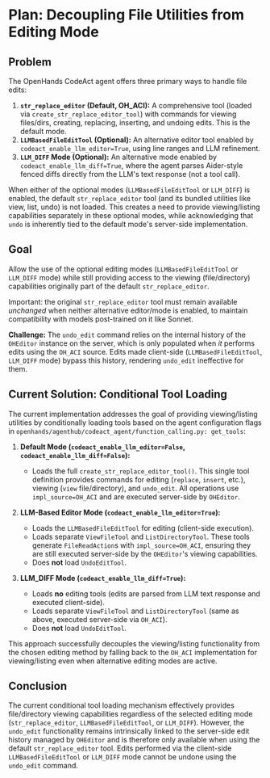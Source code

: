 # Plan: Decoupling File Utilities from Editing Mode

## Problem

The OpenHands CodeAct agent offers three primary ways to handle file edits:
1.  **`str_replace_editor` (Default, OH_ACI):** A comprehensive tool (loaded via `create_str_replace_editor_tool`) with commands for viewing files/dirs, creating, replacing, inserting, and undoing edits. This is the default mode.
2.  **`LLMBasedFileEditTool` (Optional):** An alternative editor tool enabled by `codeact_enable_llm_editor=True`, using line ranges and LLM refinement.
3.  **`LLM_DIFF` Mode (Optional):** An alternative mode enabled by `codeact_enable_llm_diff=True`, where the agent parses Aider-style fenced diffs directly from the LLM's text response (not a tool call).

When either of the optional modes (`LLMBasedFileEditTool` or `LLM_DIFF`) is enabled, the default `str_replace_editor` tool (and its bundled utilities like view, list, undo) is not loaded. This creates a need to provide viewing/listing capabilities separately in these optional modes, while acknowledging that `undo` is inherently tied to the default mode's server-side implementation.

## Goal

Allow the use of the optional editing modes (`LLMBasedFileEditTool` or `LLM_DIFF` mode) while still providing access to the viewing (file/directory) capabilities originally part of the default `str_replace_editor`.

Important: the original `str_replace_editor` tool must remain available *unchanged* when neither alternative editor/mode is enabled, to maintain compatibility with models post-trained on it like Sonnet.

**Challenge:** The `undo_edit` command relies on the internal history of the `OHEditor` instance on the server, which is only populated when *it* performs edits using the `OH_ACI` source. Edits made client-side (`LLMBasedFileEditTool`, `LLM_DIFF` mode) bypass this history, rendering `undo_edit` ineffective for them.

## Current Solution: Conditional Tool Loading

The current implementation addresses the goal of providing viewing/listing utilities by conditionally loading tools based on the agent configuration flags in `openhands/agenthub/codeact_agent/function_calling.py: get_tools`:

1.  **Default Mode (`codeact_enable_llm_editor=False`, `codeact_enable_llm_diff=False`):**
    *   Loads the full `create_str_replace_editor_tool()`. This single tool definition provides commands for editing (`replace`, `insert`, etc.), viewing (`view` file/directory), and `undo_edit`. All operations use `impl_source=OH_ACI` and are executed server-side by `OHEditor`.

2.  **LLM-Based Editor Mode (`codeact_enable_llm_editor=True`):**
    *   Loads the `LLMBasedFileEditTool` for editing (client-side execution).
    *   Loads separate `ViewFileTool` and `ListDirectoryTool`. These tools generate `FileReadAction`s with `impl_source=OH_ACI`, ensuring they are still executed server-side by the `OHEditor`'s viewing capabilities.
    *   Does **not** load `UndoEditTool`.

3.  **LLM_DIFF Mode (`codeact_enable_llm_diff=True`):**
    *   Loads **no** editing tools (edits are parsed from LLM text response and executed client-side).
    *   Loads separate `ViewFileTool` and `ListDirectoryTool` (same as above, executed server-side via `OH_ACI`).
    *   Does **not** load `UndoEditTool`.

This approach successfully decouples the viewing/listing functionality from the chosen editing method by falling back to the `OH_ACI` implementation for viewing/listing even when alternative editing modes are active.

## Conclusion

The current conditional tool loading mechanism effectively provides file/directory viewing capabilities regardless of the selected editing mode (`str_replace_editor`, `LLMBasedFileEditTool`, or `LLM_DIFF`). However, the `undo_edit` functionality remains intrinsically linked to the server-side edit history managed by `OHEditor` and is therefore only available when using the default `str_replace_editor` tool. Edits performed via the client-side `LLMBasedFileEditTool` or `LLM_DIFF` mode cannot be undone using the `undo_edit` command.
